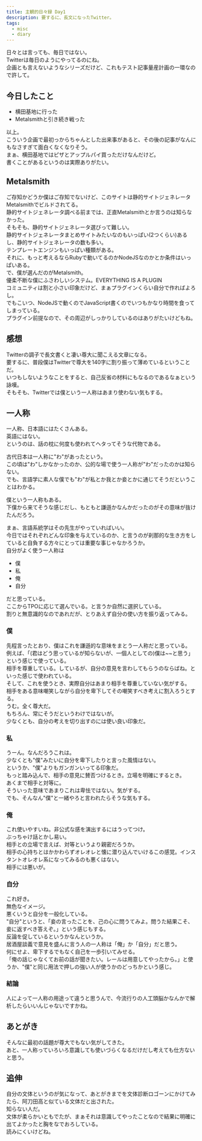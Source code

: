 ```yaml
---
title: 主観的日々録 Day1
description: 要するに、長文になったTwitter。
tags:
  - misc
  - diary
---
```

日々とは言っても、毎日ではない。  
Twitterは毎日のようにやってるのにね。  
企画とも言えないようなシリーズだけど、これもテスト記事量産計画の一環なので許して。
## 今日したこと
- 横田基地に行った
- Metalsmithと引き続き戦った

以上。  
こういう企画で最初っからちゃんとした出来事があると、その後の記事がなんにもなさすぎて面白くなくなりそう。  
まぁ、横田基地ではピザとアップルパイ買っただけなんだけど。  
書くことがあるというのは実際ありがたい。
## Metalsmith
ご存知かどうか僕はご存知でないけど、このサイトは静的サイトジェネレータMetalsmithでビルドされてる。  
静的サイトジェネレータ調べる前までは、正直Metalsmithとか言うのは知らなかった。  
そもそも、静的サイトジェネレータ選びって難しい。  
静的サイトジェネレータまとめサイトみたいなのもいっぱい(2つくらい)あるし、静的サイトジェネレータの数も多い。  
テンプレートエンジンもいっぱい種類がある。  
それに、もっと考えるならRubyで動いてるのかNodeJSなのかとか条件はいっぱいある。  
で、僕が選んだのがMetalsmith。  
優柔不断な僕にふさわしいシステム。EVERYTHING IS A PLUGIN  
コミュニティは割と小さい印象だけど、まぁプラグインくらい自分で作ればよろし。  
でもこいつ、NodeJSで動くのでJavaScript書くのでいつもかなり時間を食ってしまっている。  
プラグイン前提なので、その周辺がしっかりしているのはありがたいけどもね。
## 感想
Twitterの調子で長文書くと凄い尊大に聞こえる文章になる。  
要するに、普段僕はTwitterで尊大を140字に割り振って薄めているということだ。  
いつもしないようなことをすると、自己反省の材料にもなるのであるなぁという詠嘆。  
そもそも、Twitterでは僕という一人称はあまり使わない気もする。  
## 一人称
一人称、日本語にはたくさんある。  
英語にはない。  
というのは、話の枕に何度も使われてヘタってそうな代物である。 

古代日本は一人称に"わ"があったという。  
この頃は"わ"しかなかったのか、公的な場で使う一人称が"わ"だったのかは知らない。  
でも、言語学に素人な僕でも"わ"が私とか我とか妾とかに通じてそうだということはわかる。

僕という一人称もある。  
下僕から来てそうな感じだし、もともと謙遜かなんかだったのがその意味が抜けたんだろう。

まぁ、言語系統学はその先生がやっていればいい。  
今日ではそれぞれどんな印象を与えているのか、と言うのが刹那的な生き方をしていると自負する方々にとっては重要な事じゃなかろうか。  
自分がよく使う一人称は
- 僕
- 私
- 俺
- 自分

だと思っている。  
ここからTPOに応じて選んでいる。と言うか自然に選択している。  
割りと無意識的なのであれだが、とりあえず自分の使い方を振り返ってみる。
### 僕
先程言ったとおり、僕はこれを謙遜的な意味をまとう一人称だと思っている。  
例えば、「(君はどう思っているが知らないが、一個人としての)僕は~~と思う」という感じで使っている。  
相手を尊重している。しているが、自分の意見を言わしてもらうのならばね。といった感じで使われている。  
そして、これを使うとき、実際自分はあまり相手を尊重していない気がする。  
相手をある意味嘲笑しながら自分を卑下してその嘲笑すべき考えに割入ろうとする。  
うむ。全く尊大だ。  
もちろん、常にそうだというわけではないが。  
少なくとも、自分の考えを切り出すのには使い良い印象だ。
### 私
うーん。なんだろうこれは。  
少なくとも"僕"みたいに自分を卑下したりと言った風情はない。  
というか、"僕"よりもガンガンいってる印象だ。  
もっと踏み込んで、相手の意見に賛否つけるとき。立場を明確にするとき。  
あくまで相手と対等に。  
そういった意味であまりこれは卑怯ではない。気がする。  
でも、そんなん"僕"と一緒やろと言われたらそうな気もする。
### 俺
これ使いやすいね。非公式な感を演出するにはうってつけ。  
ぶっちゃけ話とかし易い。  
相手との立場で言えば、対等というより親密だろうか。  
相手の心持ちとはかかわらずオレオレと懐に潜り込んでいけるこの感覚。インスタントオレオレ系になってみるのも悪くはない。  
相手には悪いが。
### 自分
これ好き。  
無色なイメージ。  
悪くいうと自分を一般化している。  
"自分"というと、「妾の言ったことを、己の心に問うてみよ。問うた結果こそ、妾に返すべき答えぞ。」という感じもする。  
反論を促しているというかなんというか。  
居酒屋談義で意見を盛んに言う人の一人称は「俺」か「自分」だと思う。  
何にせよ、卑下するでもなく自己を一歩引いてみせる。  
「俺の話じゃなくてお前の話が聞きたい。レールは用意してやったから。」と使うか、"僕"と同じ用法で押しの強い人が使うかのどっちかという感じ。
### 結論
人によって一人称の用途って違うと思うんで、今流行りの人工頭脳かなんかで解析したらいいんじゃないですかね。
## あとがき
そんなに最初の話題が尊大でもない気がしてきた。  
あと、一人称っていろいろ意識しても使いづらくなるだけだし考えても仕方ないと思う。
## 追伸
自分の文体というのが気になって、あとがきまでを文体診断ロゴーンにかけてみたら、阿刀田高と似ている文体だと出された。  
知らない人だ。  
文体が柔らかいともでたが、まぁそれは意識してやったことなので結果に明確に出てよかったと胸をなでおろしている。  
読みにくいけどね。